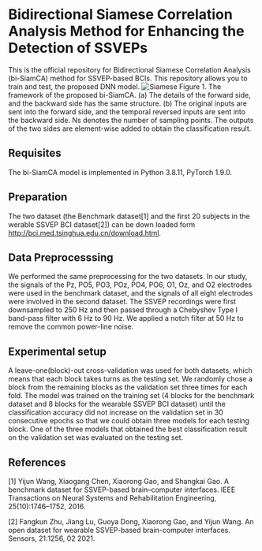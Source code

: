 # Bidirectional Siamese Correlation Analysis Method for Enhancing the Detection of SSVEPs
This is the official repository for Bidirectional Siamese Correlation Analysis (bi-SiamCA) method for SSVEP-based BCIs. This repository allows you to train and test, the proposed DNN model.
![Siamese](https://user-images.githubusercontent.com/108380876/176339858-86280c8a-be05-4a85-8ad3-6e11f36bae00.png)
Figure 1. The framework of the proposed bi-SiamCA. (a) The details of the forward side, and the backward side has the same structure. (b) The original inputs are sent into the forward side, and the temporal reversed inputs are sent into the backward side. Ns denotes the number of sampling points. The outputs of the two sides are element-wise added to obtain the classification result.
## Requisites
The bi-SiamCA model is implemented in Python 3.8.11, PyTorch 1.9.0. 
## Preparation
The two dataset (the Benchmark dataset[1] and the first 20 subjects in the werable SSVEP BCI dataset[2]) can be down loaded form http://bci.med.tsinghua.edu.cn/download.html.
## Data Preprocesssing
We performed the same preprocessing for the two datasets. In our study, the signals of the Pz, PO5, PO3, POz, PO4, PO6, O1, Oz, and O2 electrodes were used in the benchmark dataset, and the signals of all eight electrodes were involved in the second dataset. The SSVEP recordings were first downsampled to 250 Hz and then passed through a Chebyshev Type I band-pass filter with 6 Hz to 90 Hz. We applied a notch filter at 50 Hz to remove the common power-line noise.
## Experimental setup
A leave-one(block)-out cross-validation was used for both datasets, which means that each block takes turns as the testing set. We randomly chose a block from the remaining blocks as the validation set three times for each fold. The model was trained on the training set (4 blocks for the benchmark dataset and 8 blocks for the wearable SSVEP BCI dataset) until the classification accuracy did not increase on the validation set in 30 consecutive epochs so that we could obtain three models for each testing block. One of the three models that obtained the best classification result on the validation set was evaluated on the testing set.
## References
[1] Yijun Wang, Xiaogang Chen, Xiaorong Gao, and Shangkai Gao. A benchmark dataset for SSVEP-based brain–computer interfaces. IEEE Transactions on Neural Systems and Rehabilitation Engineering, 25(10):1746–1752, 2016.

[2] Fangkun Zhu, Jiang Lu, Guoya Dong, Xiaorong Gao, and Yijun Wang. An open dataset for wearable SSVEP-based brain-computer interfaces. Sensors, 21:1256, 02 2021.
